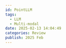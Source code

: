 ```yaml
---
id: PointLLM
tags:
  - LLM
  - Multi-modal
date: 2025-02-13 14:04:49
categories: Review
publish: 2025 Feb
---
```

